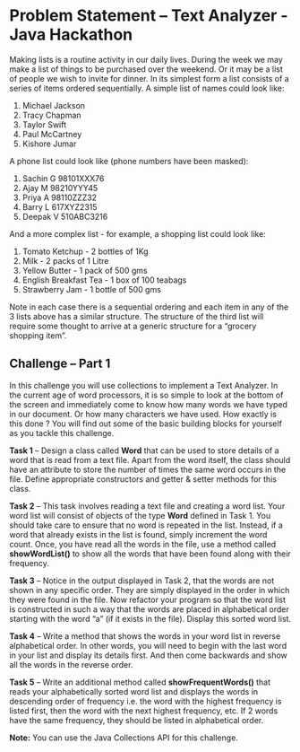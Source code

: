 # Problem Statement – Text Analyzer - Java Hackathon

Making lists is a routine activity in our daily lives. During the week we may make a list of things to be purchased over the weekend. Or it may be a list of people we wish to invite for dinner. In its simplest form a list consists of a series of items ordered sequentially. A simple list of names could look like:

1.	Michael Jackson
2.	Tracy Chapman
3.	Taylor Swift 
4.	Paul McCartney
5.	Kishore Jumar


A phone list could look like (phone numbers have been masked):

1.	Sachin G	98101XXX76
2.	Ajay M		98210YYY45
3.	Priya A		98110ZZZ32
4.	Barry L		617XYZ2315
5.	Deepak V	510ABC3216




And a more complex list - for example, a shopping list could look like:

1.	Tomato Ketchup	- 2 bottles of 1Kg
2.	Milk			- 2 packs of 1 Litre
3.	Yellow Butter		- 1 pack of 500 gms
4.	English Breakfast Tea	- 1 box of 100 teabags
5.	Strawberry Jam		- 1 bottle of 500 gms

Note in each case there is a sequential ordering and each item in any of the 3 lists above has a similar structure. The structure of the third list will require some thought to arrive at a generic structure for a “grocery shopping item”.


## Challenge – Part 1

In this challenge you will use collections to implement a Text Analyzer. In the current age of word processors, it is so simple to look at the bottom of the screen and immediately come to know how many words we have typed in our document. Or how many characters we have used. How exactly is this done ? You will find out some of the basic building blocks for yourself as you tackle this challenge.

**Task 1** – Design a class called **Word** that can be used to store details of a word that is read from a text file. Apart from the word itself, the class should have an attribute to store the number of times the same word occurs in the file. Define appropriate constructors and getter & setter methods for this class.

**Task 2** – This task involves reading a text file and creating a word list. Your word list will consist of objects of the type **Word** defined in Task 1. You should take care to ensure that no word is repeated in the list. Instead, if a word that already exists in the list is found, simply increment the word count. Once, you have read all the words in the file, use a method called **showWordList()** to show all the words that have been found along with their frequency.

**Task 3** – Notice in the output displayed in Task 2, that the words are not shown in any specific order. They are simply displayed in the order in which they were found in the file. Now refactor your program so that the word list is constructed in such a way that the words are placed in alphabetical order starting with the word “a” (if it exists in the file). Display this sorted word list.

**Task 4** – Write a method that shows the words in your word list in reverse alphabetical order. In other words, you will need to begin with the last word in your list and display its details first. And then come backwards and show all the words in the reverse order.

**Task 5** – Write an additional method called **showFrequentWords()** that reads your alphabetically sorted word list and displays the words in descending order of frequency i.e. the word with the highest frequency is listed first, then the word with the next highest frequency, etc. If 2 words have the same frequency, they should be listed in alphabetical order.


**Note:** You can use the Java Collections API for this challenge.



